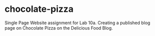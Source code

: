 # chocolate-pizza
Single Page Website assignment for Lab 10a. Creating a published blog page on Chocolate Pizza on the Delicious Food Blog. 
